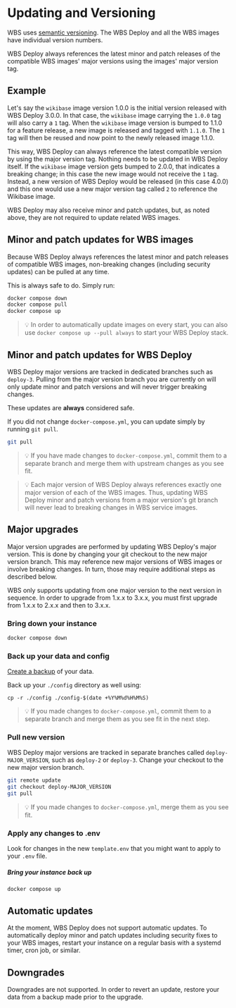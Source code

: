 # Updating and Versioning

WBS uses [semantic versioning](https://semver.org/spec/v2.0.0.html). The WBS Deploy and all the WBS images have individual version numbers.

WBS Deploy always references the latest minor and patch releases of the compatible WBS images' major versions using the images' major version tag.

## Example

Let's say the `wikibase` image version 1.0.0 is the initial version released with WBS Deploy 3.0.0. In that case, the `wikibase` image carrying the `1.0.0` tag will also carry a `1` tag. When the `wikibase` image version is bumped to 1.1.0 for a feature release, a new image is released and tagged with `1.1.0`. The `1` tag will then be reused and now point to the newly released image 1.1.0.

This way, WBS Deploy can always reference the latest compatible version by using the major version tag. Nothing needs to be updated in WBS Deploy itself. If the `wikibase` image version gets bumped to 2.0.0, that indicates a breaking change; in this case the new image would not receive the `1` tag. Instead, a new version of WBS Deploy would be released (in this case 4.0.0) and this one would use a new major version tag called `2` to reference the Wikibase image.

WBS Deploy may also receive minor and patch updates, but, as noted above, they are not required to update related WBS images.

## Minor and patch updates for WBS images

Because WBS Deploy always references the latest minor and patch releases of compatible WBS images, non-breaking changes (including security updates) can be pulled at any time.

This is always safe to do. Simply run:

```sh
docker compose down
docker compose pull
docker compose up
```

> 💡 In order to automatically update images on every start, you can also use `docker compose up --pull always` to start your WBS Deploy stack.
 

## Minor and patch updates for WBS Deploy

WBS Deploy major versions are tracked in dedicated branches such as `deploy-3`. Pulling from the major version branch you are currently on will only update minor and patch versions and will never trigger breaking changes.

These updates are **always** considered safe.

If you did not change `docker-compose.yml`, you can update simply by running `git pull`.

```sh
git pull
```
> 💡 If you have made changes to `docker-compose.yml`, commit them to a separate branch and merge them with upstream changes as you see fit.

> 💡 Each major version of WBS Deploy always references exactly one major version of each of the WBS images. Thus, updating WBS Deploy minor and patch versions from a major version's git branch will never lead to breaking changes in WBS service images.

## Major upgrades

Major version upgrades are performed by updating WBS Deploy's major version. This is done by changing your git checkout to the new major version branch. This may reference new major versions of WBS images or involve breaking changes. In turn, those may require additional steps as described below.

WBS only supports updating from one major version to the next version in sequence. In order to upgrade from 1.x.x to 3.x.x, you must first upgrade from 1.x.x to 2.x.x and then to 3.x.x.

### Bring down your instance

```sh
docker compose down
```

### Back up your data and config

[Create a backup](./05_data.md#backup-your-data) of your data.

Back up your `./config` directory as well using:
```
cp -r ./config ./config-$(date +%Y%M%d%H%M%S)
```

> 💡 If you made changes to `docker-compose.yml`, commit them to a separate branch and merge them as you see fit in the next step.

### Pull new version

WBS Deploy major versions are tracked in separate branches called `deploy-MAJOR_VERSION`, such as `deploy-2` or `deploy-3`. Change your checkout to the new major version branch.

```sh
git remote update
git checkout deploy-MAJOR_VERSION
git pull
```

> 💡 If you made changes to `docker-compose.yml`, merge them as you see fit.

### Apply any changes to .env

Look for changes in the new `template.env` that you might want to apply to your `.env` file.

<!-- ##### Apply any migrations for your version -->
<!---->
<!-- <details><summary><strong>WBS Deploy 2.x.x to 3.x.x (MediaWiki 1.41 to MediaWiki 1.42)</strong></summary><p> -->
<!---->
<!-- Read the [MediaWiki UPGRADE file](https://gerrit.wikimedia.org/r/plugins/gitiles/mediawiki/core/+/refs/heads/REL1_42/UPGRADE). -->
<!---->
<!-- No Wikibase-specific migrations are necessary. -->
<!---->
<!-- </p></details> -->
<!---->
<!-- <details><summary><strong>WBS Deploy 1.x.x to 2.x.x (MediaWiki 1.39 to MediaWiki 1.41)</strong></summary><p> -->
<!---->
<!-- Read the [MediaWiki UPGRADE file](https://gerrit.wikimedia.org/r/plugins/gitiles/mediawiki/core/+/refs/heads/REL1_41/UPGRADE). -->
<!---->
<!-- No Wikibase-specific migrations are necessary. -->
<!---->
<!-- </p></details> -->

##### Bring your instance back up

```
docker compose up
```

## Automatic updates

At the moment, WBS Deploy does not support automatic updates. To automatically deploy minor and patch updates including security fixes to your WBS images, restart your instance on a regular basis with a systemd timer, cron job, or similar.

## Downgrades

Downgrades are not supported. In order to revert an update, restore your data from a backup made prior to the upgrade.

